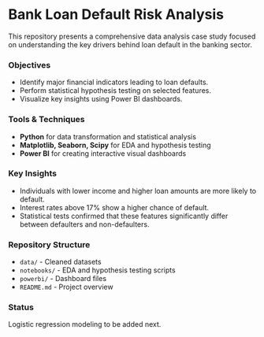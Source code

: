 # Bank Loan Default Risk Analysis

This repository presents a comprehensive data analysis case study focused on understanding the key drivers behind loan default in the banking sector.

### Objectives
- Identify major financial indicators leading to loan defaults.
- Perform statistical hypothesis testing on selected features.
- Visualize key insights using Power BI dashboards.

### Tools & Techniques
- **Python** for data transformation and statistical analysis
- **Matplotlib, Seaborn, Scipy** for EDA and hypothesis testing
- **Power BI** for creating interactive visual dashboards

### Key Insights
- Individuals with lower income and higher loan amounts are more likely to default.
- Interest rates above 17% show a higher chance of default.
- Statistical tests confirmed that these features significantly differ between defaulters and non-defaulters.

### Repository Structure
- `data/` - Cleaned datasets
- `notebooks/` - EDA and hypothesis testing scripts
- `powerbi/` - Dashboard files
- `README.md` - Project overview

### Status
Logistic regression modeling to be added next.
